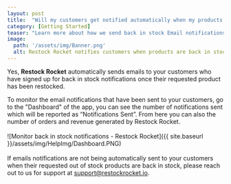 ```yaml
---
layout: post
title:  "Will my customers get notified automatically when my products are back in stock?"
category: [Getting Started]
teaser: "Learn more about how we send back in stock Email notifications to your customers"
image:
  path: '/assets/img/Banner.png'
  alt: Restock Rocket notifies customers when products are back in stock
---
```

Yes, **Restock Rocket** automatically sends emails to your customers who have signed up for back in stock notifications once their requested product has been restocked.

 To monitor the email notifications that have been sent to your customers, go to the "Dashboard" of the app, you can see the number of notifications sent which will be reported as “Notifications Sent”. From here you can also the number of orders and revenue generated by Restock Rocket.
<br/>
<br/>
![Monitor back in stock notifications - Restock Rocket]({{ site.baseurl }}/assets/img/HelpImg/Dashboard.PNG)
<br/>
<br/>
If emails notifications are not being automatically sent to your customers when their requested out of stock products are back in stock, please reach out to us for support at <a href="mailto:support@restockrocket.io">support@restockrocket.io</a>.
